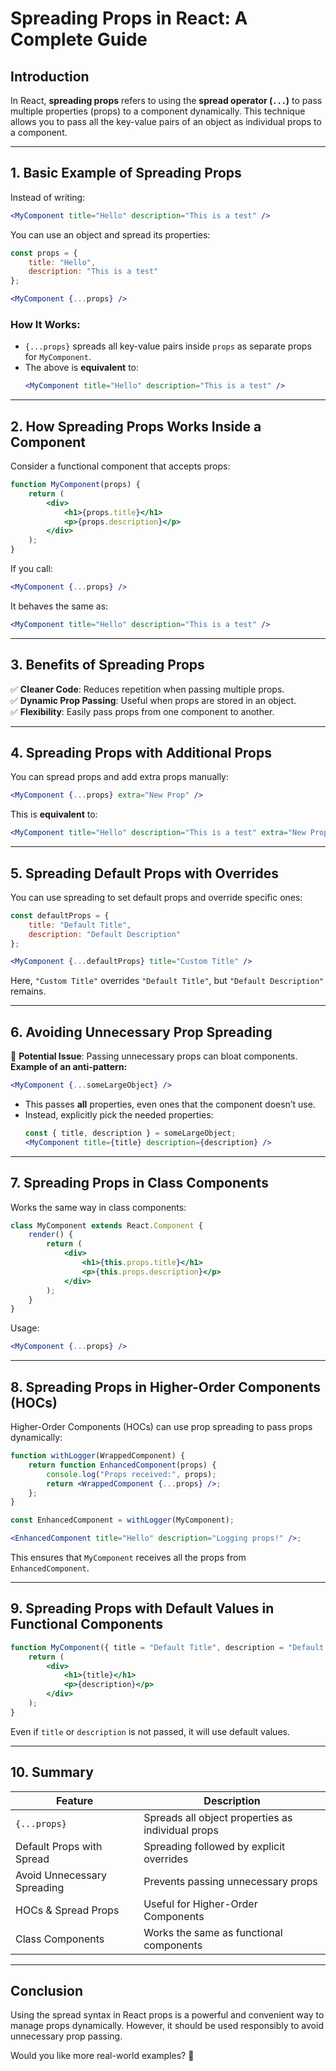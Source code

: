 # Spreading Props in React: A Complete Guide

## Introduction
In React, **spreading props** refers to using the **spread operator (`...`)** to pass multiple properties (props) to a component dynamically. This technique allows you to pass all the key-value pairs of an object as individual props to a component.

---

## 1. Basic Example of Spreading Props

Instead of writing:
```jsx
<MyComponent title="Hello" description="This is a test" />
```
You can use an object and spread its properties:
```jsx
const props = {
    title: "Hello",
    description: "This is a test"
};

<MyComponent {...props} />
```

### How It Works:
- `{...props}` spreads all key-value pairs inside `props` as separate props for `MyComponent`.
- The above is **equivalent** to:
  ```jsx
  <MyComponent title="Hello" description="This is a test" />
  ```

---

## 2. How Spreading Props Works Inside a Component

Consider a functional component that accepts props:

```jsx
function MyComponent(props) {
    return (
        <div>
            <h1>{props.title}</h1>
            <p>{props.description}</p>
        </div>
    );
}
```
If you call:
```jsx
<MyComponent {...props} />
```
It behaves the same as:
```jsx
<MyComponent title="Hello" description="This is a test" />
```

---

## 3. Benefits of Spreading Props

✅ **Cleaner Code**: Reduces repetition when passing multiple props.  
✅ **Dynamic Prop Passing**: Useful when props are stored in an object.  
✅ **Flexibility**: Easily pass props from one component to another.  

---

## 4. Spreading Props with Additional Props

You can spread props and add extra props manually:
```jsx
<MyComponent {...props} extra="New Prop" />
```
This is **equivalent** to:
```jsx
<MyComponent title="Hello" description="This is a test" extra="New Prop" />
```

---

## 5. Spreading Default Props with Overrides

You can use spreading to set default props and override specific ones:
```jsx
const defaultProps = {
    title: "Default Title",
    description: "Default Description"
};

<MyComponent {...defaultProps} title="Custom Title" />
```
Here, `"Custom Title"` overrides `"Default Title"`, but `"Default Description"` remains.

---

## 6. Avoiding Unnecessary Prop Spreading

🚨 **Potential Issue**: Passing unnecessary props can bloat components.  
**Example of an anti-pattern:**
```jsx
<MyComponent {...someLargeObject} />
```
- This passes **all** properties, even ones that the component doesn’t use.
- Instead, explicitly pick the needed properties:
  ```jsx
  const { title, description } = someLargeObject;
  <MyComponent title={title} description={description} />
  ```

---

## 7. Spreading Props in Class Components

Works the same way in class components:
```jsx
class MyComponent extends React.Component {
    render() {
        return (
            <div>
                <h1>{this.props.title}</h1>
                <p>{this.props.description}</p>
            </div>
        );
    }
}
```
Usage:
```jsx
<MyComponent {...props} />
```

---

## 8. Spreading Props in Higher-Order Components (HOCs)

Higher-Order Components (HOCs) can use prop spreading to pass props dynamically:
```jsx
function withLogger(WrappedComponent) {
    return function EnhancedComponent(props) {
        console.log("Props received:", props);
        return <WrappedComponent {...props} />;
    };
}

const EnhancedComponent = withLogger(MyComponent);

<EnhancedComponent title="Hello" description="Logging props!" />;
```
This ensures that `MyComponent` receives all the props from `EnhancedComponent`.

---

## 9. Spreading Props with Default Values in Functional Components

```jsx
function MyComponent({ title = "Default Title", description = "Default Description" }) {
    return (
        <div>
            <h1>{title}</h1>
            <p>{description}</p>
        </div>
    );
}
```
Even if `title` or `description` is not passed, it will use default values.

---

## 10. Summary

| Feature                    | Description |
|----------------------------|-------------|
| `{...props}`               | Spreads all object properties as individual props |
| Default Props with Spread  | Spreading followed by explicit overrides |
| Avoid Unnecessary Spreading | Prevents passing unnecessary props |
| HOCs & Spread Props        | Useful for Higher-Order Components |
| Class Components           | Works the same as functional components |

---

## Conclusion

Using the spread syntax in React props is a powerful and convenient way to manage props dynamically. However, it should be used responsibly to avoid unnecessary prop passing.

Would you like more real-world examples? 🚀
